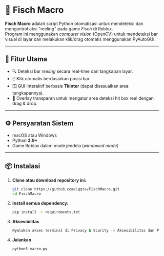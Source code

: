 # 🎣 Fisch Macro

**Fisch Macro** adalah script Python otomatisasi untuk mendeteksi dan mengontrol aksi "reeling" pada game *Fisch* di Roblox.  
Program ini menggunakan *computer vision* (OpenCV) untuk mendeteksi bar visual di layar dan melakukan klik/drag otomatis menggunakan PyAutoGUI.

---

## 🧩 Fitur Utama

- 🔍 Deteksi bar *reeling* secara real-time dari tangkapan layar.
- 🖱️ Klik otomatis berdasarkan posisi bar.
- 🪟 GUI interaktif berbasis **Tkinter** (dapat disesuaikan area tangkapannya).
- 📏 Overlay transparan untuk mengatur area deteksi hit box reel dengan drag & drop.

---

## ⚙️ Persyaratan Sistem

- macOS atau Windows 
- Python **3.9+**
- Game Roblox dalam mode jendela (*windowed mode*)

---

## 📦 Instalasi

1. **Clone atau download repository ini:**
    ```bash
    git clone https://github.com/iqqta/FischMacro.git
    cd FischMacro

2. **Install semua dependency:**
    ```bash
    pip install -r requirements.txt

3. **Aksesibilitas**
    ```bash
    Nyalakan akses terminal di Privacy & Scurity -> Aksesibilitas dan Privacy & Scurity -> Screen & System Audio Recording
    
5. **Jalankan**
    ```bash
    python3 macro.py

